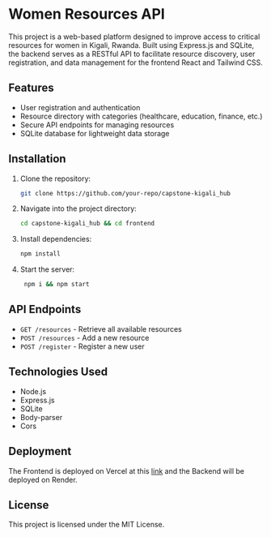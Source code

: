 # Women Resources API

This project is a web-based platform designed to improve access to critical resources for women in Kigali, Rwanda. Built using Express.js and SQLite, the backend serves as a RESTful API to facilitate resource discovery, user registration, and data management for the frontend React and Tailwind CSS.

## Features

- User registration and authentication
- Resource directory with categories (healthcare, education, finance, etc.)
- Secure API endpoints for managing resources
- SQLite database for lightweight data storage

## Installation

1. Clone the repository:
   ```bash
   git clone https://github.com/your-repo/capstone-kigali_hub
   ```
2. Navigate into the project directory:
   ```bash
   cd capstone-kigali_hub && cd frontend
   ```
3. Install dependencies:
   ```bash
   npm install
   ```
4. Start the server:
   ```bash
    npm i && npm start
   ```

## API Endpoints

- `GET /resources` - Retrieve all available resources
- `POST /resources` - Add a new resource
- `POST /register` - Register a new user

## Technologies Used

- Node.js
- Express.js
- SQLite
- Body-parser
- Cors

## Deployment

The Frontend is deployed on Vercel at this [link](https://capstone-women-kigalihub.vercel.app/) and the Backend will be deployed on Render.

## License

This project is licensed under the MIT License.

